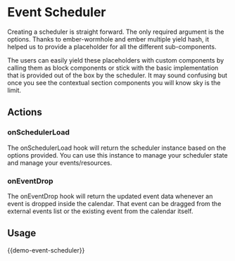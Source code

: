 # Event Scheduler

Creating a scheduler is straight forward. The only required argument is the options.
Thanks to ember-wormhole and ember multiple yield hash, it helped us to provide a placeholder for all the
different sub-components.

The users can easily yield these placeholders with custom components by calling them as block components or stick with the basic implementation that is provided out of the box by the scheduler. It may sound confusing but once you see the contextual section components you will know sky is the limit.

## Actions

### onSchedulerLoad
The onSchedulerLoad hook will return the scheduler instance based on the options provided.
You can use this instance to manage your scheduler state and manage your events/resources.


### onEventDrop
The onEventDrop hook will return the updated event data whenever an event is dropped inside the calendar.
That event can be dragged from the external events list or the existing event from the calendar itself.

## Usage

{{demo-event-scheduler}}
